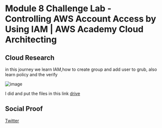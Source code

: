 # Module 8 Challenge Lab - Controlling AWS Account Access by Using IAM | AWS Academy Cloud Architecting 

## Cloud Research
in this journey we learn IAM,how to create group and add user to grub, also learn policy and the verify

![image](https://github.com/tiaradwim1306/100daysofcloud/assets/120786669/37150aad-df4b-4252-a184-b4d24aa8dc9a)


I did and put the files in this link [drive](https://docs.google.com/document/d/1yYSTd47qJGXhMxzcbbq9j9UvozPx_P4Y/edit?usp=drive_link&ouid=114505995848904260773&rtpof=true&sd=true)

## Social Proof

[Twitter](https://twitter.com/tiaradwim1306/status/1692375072030482679)

